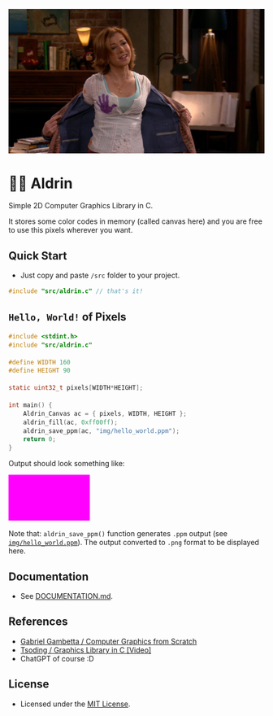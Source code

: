 <p align="center">
    <img src="img/lily_aldrin.png">
</p>

# 👩‍🦰 Aldrin
Simple 2D Computer Graphics Library in C.

It stores some color codes in memory (called canvas here) and you are free to use this pixels wherever you want. 

## Quick Start
* Just copy and paste `/src` folder to your project.
```c
#include "src/aldrin.c" // that's it!
```

## `Hello, World!` of Pixels
```c
#include <stdint.h>
#include "src/aldrin.c"

#define WIDTH 160
#define HEIGHT 90

static uint32_t pixels[WIDTH*HEIGHT];

int main() {
    Aldrin_Canvas ac = { pixels, WIDTH, HEIGHT };
    aldrin_fill(ac, 0xff00ff);
    aldrin_save_ppm(ac, "img/hello_world.ppm");
    return 0;
}
```
Output should look something like:

<img src="img/hello_world.png">

Note that: `aldrin_save_ppm()` function generates `.ppm` output (see [`img/hello_world.ppm`](img/hello_world.ppm)). The output converted to `.png` format to be displayed here.

## Documentation
* See [DOCUMENTATION.md](DOCUMENTATION.md).

## References
* [Gabriel Gambetta / Computer Graphics from Scratch](https://gabrielgambetta.com/computer-graphics-from-scratch/)
* [Tsoding / Graphics Library in C [Video]](https://youtu.be/LmQKZmQh1ZQ)
* ChatGPT of course :D

## License
* Licensed under the [MIT License](LICENSE).